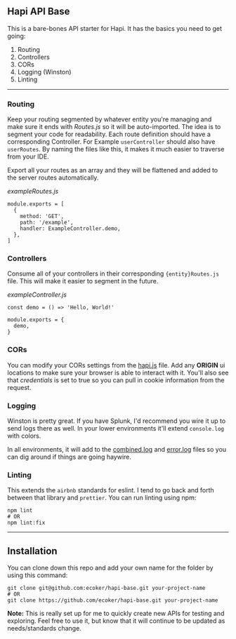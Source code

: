## Hapi API Base
This is a bare-bones API starter for Hapi. It has the basics you need to get going:

1) Routing
2) Controllers
3) CORs
4) Logging (Winston)
5) Linting

---

### Routing
Keep your routing segmented by whatever entity you're managing and make sure it ends with _Routes.js_ so it will be auto-imported. The idea is to segment your code for readability. Each route definition should have a corresponding Controller. For Example `userController` should also have `userRoutes`. By naming the files like this, it makes it much easier to traverse from your IDE.

Export all your routes as an array and they will be flattened and added to the server routes automatically.

_exampleRoutes.js_
```
module.exports = [
  {
    method: 'GET',
    path: '/example',
    handler: ExampleController.demo,
  },
]
```

### Controllers
Consume all of your controllers in their corresponding `{entity}Routes.js` file. This will make it easier to segment in the future.

_exampleController.js_
```
const demo = () => 'Hello, World!'

module.exports = {
  demo,
}
```

### CORs
You can modify your CORs settings from the [hapi.js](constants/hapi.js) file. Add any **ORIGIN** ui locations to make sure your browser is able to interact with it. You'll also see that _credentials_ is set to true so you can pull in cookie information from the request.

### Logging
Winston is pretty great. If you have Splunk, I'd recommend you wire it up to send logs there as well. In your lower environments it'll extend `console.log` with colors.

In all environments, it will add to the [combined.log](logs/combined.log) and [error.log](logs/error.log) files so you can dig around if things are going haywire.

### Linting
This extends the `airbnb` standards for eslint. I tend to go back and forth between that library and `prettier`. You can run linting using npm:
```
npm lint
# OR
npm lint:fix
```

---

## Installation
You can clone down this repo and add your own name for the folder by using this command:
```
git clone git@github.com:ecoker/hapi-base.git your-project-name
# OR
git clone https://github.com/ecoker/hapi-base.git your-project-name
```

**Note:** This is really set up for me to quickly create new APIs for testing and exploring. Feel free to use it, but know that it will continue to be updated as needs/standards change.
